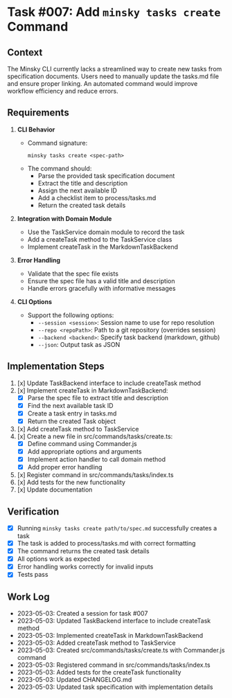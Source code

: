 # Task #007: Add `minsky tasks create` Command

## Context

The Minsky CLI currently lacks a streamlined way to create new tasks from specification documents. Users need to manually update the tasks.md file and ensure proper linking. An automated command would improve workflow efficiency and reduce errors.

## Requirements

1. **CLI Behavior**

   - Command signature:
     ```
     minsky tasks create <spec-path>
     ```
   - The command should:
     - Parse the provided task specification document
     - Extract the title and description
     - Assign the next available ID
     - Add a checklist item to process/tasks.md
     - Return the created task details

2. **Integration with Domain Module**

   - Use the TaskService domain module to record the task
   - Add a createTask method to the TaskService class
   - Implement createTask in the MarkdownTaskBackend

3. **Error Handling**

   - Validate that the spec file exists
   - Ensure the spec file has a valid title and description
   - Handle errors gracefully with informative messages

4. **CLI Options**
   - Support the following options:
     - `--session <session>`: Session name to use for repo resolution
     - `--repo <repoPath>`: Path to a git repository (overrides session)
     - `--backend <backend>`: Specify task backend (markdown, github)
     - `--json`: Output task as JSON

## Implementation Steps

1. [x] Update TaskBackend interface to include createTask method
2. [x] Implement createTask in MarkdownTaskBackend:
   - [x] Parse the spec file to extract title and description
   - [x] Find the next available task ID
   - [x] Create a task entry in tasks.md
   - [x] Return the created Task object
3. [x] Add createTask method to TaskService
4. [x] Create a new file in src/commands/tasks/create.ts:
   - [x] Define command using Commander.js
   - [x] Add appropriate options and arguments
   - [x] Implement action handler to call domain method
   - [x] Add proper error handling
5. [x] Register command in src/commands/tasks/index.ts
6. [x] Add tests for the new functionality
7. [x] Update documentation

## Verification

- [x] Running `minsky tasks create path/to/spec.md` successfully creates a task
- [x] The task is added to process/tasks.md with correct formatting
- [x] The command returns the created task details
- [x] All options work as expected
- [x] Error handling works correctly for invalid inputs
- [x] Tests pass

## Work Log

- 2023-05-03: Created a session for task #007
- 2023-05-03: Updated TaskBackend interface to include createTask method
- 2023-05-03: Implemented createTask in MarkdownTaskBackend
- 2023-05-03: Added createTask method to TaskService
- 2023-05-03: Created src/commands/tasks/create.ts with Commander.js command
- 2023-05-03: Registered command in src/commands/tasks/index.ts
- 2023-05-03: Added tests for the createTask functionality
- 2023-05-03: Updated CHANGELOG.md
- 2023-05-03: Updated task specification with implementation details
